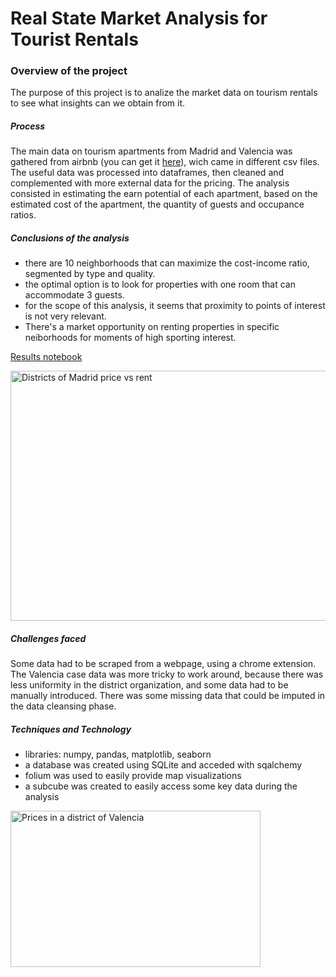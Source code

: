 # Real State Market Analysis for Tourist Rentals

### Overview of the project

The purpose of this project is to analize the market data on tourism rentals to see what insights can we obtain from it.

##### Process

The main data on tourism apartments from Madrid and Valencia was gathered from airbnb (you can get it [here](https://insideairbnb.com/get-the-data/)), wich came in different csv files.
The useful data was processed into dataframes, then cleaned and complemented with more external data for the pricing. 
The analysis consisted in estimating the earn potential of each apartment, based on the estimated cost of the apartment, the quantity of guests and occupance ratios.

##### Conclusions of the analysis

- there are 10 neighborhoods that can maximize the cost-income ratio, segmented by type and quality.
- the optimal option is to look for properties with one room that can accommodate 3 guests.
- for the scope of this analysis, it seems that proximity to points of interest is not very relevant.
- There's a market opportunity on renting properties in specific neiborhoods for moments of high sporting interest.

[Results notebook](https://github.com/adrianriverof/Real-State-Market-Analysis-for-Tourist-Rentals/blob/main/Madrid/6-%20Results.ipynb)

<img src="https://github.com/user-attachments/assets/0c9801df-364e-4ffb-bce7-909a766ff745" alt="Districts of Madrid price vs rent" width="600" height="400">


##### Challenges faced

Some data had to be scraped from a webpage, using a chrome extension. The Valencia case data was more tricky to work around, because there was less uniformity in the district organization, and some data had to be manually introduced. There was some missing data that could be imputed in the data cleansing phase.

##### Techniques and Technology

- libraries: numpy, pandas, matplotlib, seaborn
- a database was created using SQLite and acceded with sqalchemy
- folium was used to easily provide map visualizations
- a subcube was created to easily access some key data during the analysis

<img src="https://github.com/user-attachments/assets/235a738c-5872-4890-8885-ee23869c8471" alt="Prices in a district of Valencia" width="400" height="250">




